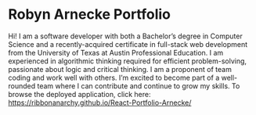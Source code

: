 # Robyn Arnecke Portfolio

Hi! I am a software developer with both a Bachelor’s degree in Computer Science and a recently-acquired certificate in full-stack web development from the University of Texas at Austin Professional Education. I am experienced in algorithmic thinking required for efficient problem-solving, passionate about logic and critical thinking. I am a proponent of team coding and work well with others. I’m excited to become part of a well-rounded team where I can contribute and continue to grow my skills. To browse the deployed application, click here: https://ribbonanarchy.github.io/React-Portfolio-Arnecke/
